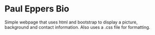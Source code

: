 # Paul Eppers Bio

Simple webpage that uses html and bootstrap to display a picture, background and contact information.
Also uses a .css file for formatting. 
